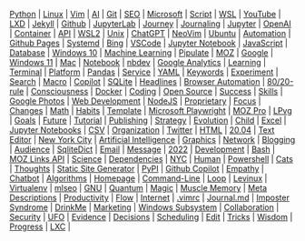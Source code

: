 
[Python](/python/) | [Linux](/linux/) | [Vim](/vim/) | [AI](/ai/) | 
[Git](/git/) | [SEO](/seo/) | [Microsoft](/microsoft/) | [Script](/script/) | 
[WSL](/wsl/) | [YouTube](/youtube/) | [LXD](/lxd/) | [Jekyll](/jekyll/) | 
[Github](/github/) | [JupyterLab](/jupyterlab/) | [Journey](/journey/) | [Journaling](/journaling/) | 
[Jupyter](/jupyter/) | [OpenAI](/openai/) | [Container](/container/) | [API](/api/) | 
[WSL2](/wsl2/) | [Unix](/unix/) | [ChatGPT](/chatgpt/) | [NeoVim](/neovim/) | 
[Ubuntu](/ubuntu/) | [Automation](/automation/) | [Github Pages](/github-pages/) | [Systemd](/systemd/) | 
[Bing](/bing/) | [VSCode](/vscode/) | [Jupyter Notebook](/jupyter-notebook/) | [JavaScript](/javascript/) | 
[Database](/database/) | [Windows 10](/windows-10/) | [Machine Learning](/machine-learning/) | [Pipulate](/pipulate/) | 
[MOZ](/moz/) | [Google](/google/) | [Windows 11](/windows-11/) | [Mac](/mac/) | 
[Notebook](/notebook/) | [nbdev](/nbdev/) | [Google Analytics](/google-analytics/) | [Learning](/learning/) | 
[Terminal](/terminal/) | [Platform](/platform/) | [Pandas](/panda/) | [Service](/service/) | 
[YAML](/yaml/) | [Keywords](/keywords/) | [Experiment](/experiment/) | [Search](/search/) | 
[Macro](/macro/) | [Copilot](/copilot/) | [SQLite](/sqlite/) | [Headlines](/headline/) | 
[Browser Automation](/browser-automation/) | [80/20-rule](/80-20-rule/) | [Consciousness](/consciousness/) | [Docker](/docker/) | 
[Coding](/coding/) | [Open Source](/open-source/) | [Success](/success/) | [Skills](/skill/) | 
[Google Photos](/google-photos/) | [Web Development](/web-development/) | [NodeJS](/nodejs/) | [Proprietary](/proprietary/) | 
[Focus](/focus/) | [Changes](/change/) | [Math](/math/) | [Habits](/habit/) | 
[Template](/template/) | [Microsoft Playwright](/microsoft-playwright/) | [MOZ Pro](/moz-pro/) | [LPvg](/lpvg/) | 
[Goals](/goal/) | [Future](/future/) | [Tutorial](/tutorial/) | [Publishing](/publishing/) | 
[Strategy](/strategy/) | [Evolution](/evolution/) | [Child](/child/) | [Excel](/excel/) | 
[Jupyter Notebooks](/jupyter-notebooks/) | [CSV](/csv/) | [Organization](/organization/) | [Twitter](/twitter/) | 
[HTML](/html/) | [20.04](/20-04/) | [Text Editor](/text-editor/) | [New York City](/new-york-city/) | 
[Artificial Intelligence](/artificial-intelligence/) | [Graphics](/graphic/) | [Network](/network/) | [Blogging](/blogging/) | 
[Audience](/audience/) | [SqliteDict](/sqlitedict/) | [Email](/email/) | [Message](/message/) | 
[2022](/2022/) | [Development](/development/) | [Bash](/bash/) | [MOZ Links API](/moz-links-api/) | 
[Science](/science/) | [Dependencies](/dependency/) | [NYC](/nyc/) | [Human](/human/) | 
[Powershell](/powershell/) | [Cats](/cat/) | [Thoughts](/thought/) | [Static Site Generator](/static-site-generator/) | 
[PyPI](/pypi/) | [Github Copilot](/github-copilot/) | [Empathy](/empathy/) | [Chatbot](/chatbot/) | 
[Algorithms](/algorithm/) | [Homepage](/homepage/) | [Command-Line](/command-line/) | [Loop](/loop/) | 
[Levinux](/levinux/) | [Virtualenv](/virtualenv/) | [mlseo](/mlseo/) | [GNU](/gnu/) | 
[Quantum](/quantum/) | [Magic](/magic/) | [Muscle Memory](/muscle-memory/) | [Meta Descriptions](/meta-descriptions/) | 
[Productivity](/productivity/) | [Flow](/flow/) | [Internet](/internet/) | [.vimrc](/vimrc/) | 
[Journal.md](/journal-md/) | [Imposter Syndrome](/imposter-syndrome/) | [DrinkMe](/drinkme/) | [Marketing](/marketing/) | 
[Windows Subsystem](/windows-subsystem/) | [Collaboration](/collaboration/) | [Security](/security/) | [UFO](/ufo/) | 
[Evidence](/evidence/) | [Decisions](/decision/) | [Scheduling](/scheduling/) | [Edit](/edit/) | 
[Tricks](/trick/) | [Wisdom](/wisdom/) | [Progress](/progress/) | [LXC](/lxc/) | 